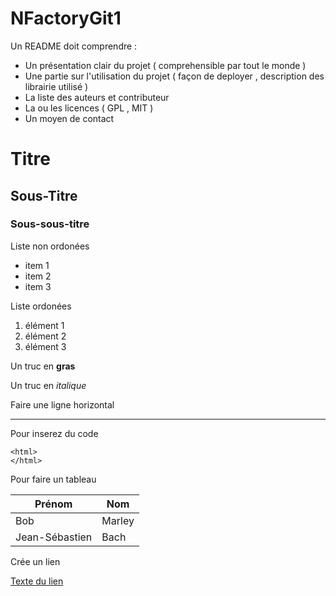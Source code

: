 # NFactoryGit1

Un README doit comprendre : 
- Un présentation clair du projet ( comprehensible par tout le monde ) 
- Une partie sur l'utilisation du projet ( façon de deployer , description des librairie utilisé ) 
- La liste des auteurs et contributeur 
- La ou les licences ( GPL , MIT )
- Un moyen de contact 

# Titre
## Sous-Titre 
### Sous-sous-titre

Liste non ordonées 
- item 1
- item 2 
- item 3

Liste ordonées 
1. élément 1
2. élément 2 
3. élément 3

Un truc en **gras**

Un truc en *italique*

Faire une ligne horizontal 

---
Pour inserez du code 
```
<html>
</html>
```
Pour faire un tableau 

|Prénom|Nom|
|---|---|
|Bob|Marley|
|Jean-Sébastien|Bach|

Crée un lien 

[Texte du lien](https://google.com)

